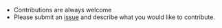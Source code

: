 * Contributions are always welcome
* Please submit an [issue](https://github.com/ag-gipp/vmext/issues) and describe what you would like to contribute.


